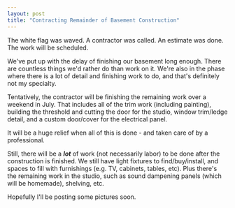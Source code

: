 ```yaml
---
layout: post
title: "Contracting Remainder of Basement Construction"
---
```


<p>The white flag was waved.  A contractor was called.  An estimate was done.  The work will be scheduled.</p>
  
<p>We've put up with the delay of finishing our basement long enough.  There are countless things we'd rather do than work on it.  We're also in the phase where there is a lot of detail and finishing work to do, and that's definitely not my specialty.  </p>
  
<p>Tentatively, the contractor will be finishing the remaining work over a weekend in July.  That includes all of the trim work (including painting), building the threshold and cutting the door for the studio, window trim/ledge detail, and a custom door/cover for the electrical panel.</p>
  
<p>It will be a huge relief when all of this is done - and taken care of by a professional.</p>
  
<p>Still, there will be a <strong><em>lot</em></strong> of work (not necessarily labor) to be done after the construction is finished.  We still have light fixtures to find/buy/install, and spaces to fill with furnishings (e.g. TV, cabinets, tables, etc).  Plus there's the remaining work in the studio, such as sound dampening panels (which will be homemade), shelving, etc.  </p>
  
<p>Hopefully I'll be posting some pictures soon.</p>
 

